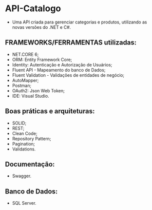 # API-Catalogo

* Uma API criada para gerenciar categorias e produtos, utilizando as novas versões do .NET e C#.

## FRAMEWORKS/FERRAMENTAS utilizadas:
* NET.CORE 6;
* ORM: Entity Framework Core;
* Identity: Autenticação e Autorização de Usuários;
* Fluent API - Mapeamento do banco de Dados;
* Fluent Validation - Validações de entidades de negócio;
* AutoMapper;
* Postman;
* OAuth2: Json Web Token;
* IDE: Visual Studio.

## Boas práticas e arquiteturas:
* SOLID;
* REST;
* Clean Code;
* Repository Pattern;
* Pagination;
* Validations.

## Documentação:
* Swagger.

## Banco de Dados:
* SQL Server.
